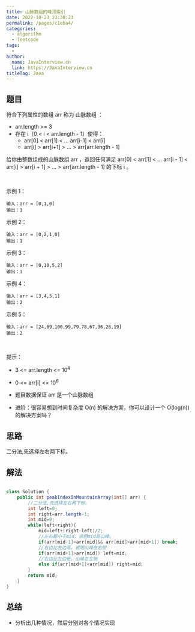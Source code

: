 ```yaml
---
title: 山脉数组的峰顶索引
date: 2022-10-23 23:30:23
permalink: /pages/c1eba4/
categories:
  - algorithm
  - leetcode
tags:
  - 
author: 
  name: JavaInterview.cn
  link: https://JavaInterview.cn
titleTag: Java
---
```



## 题目

符合下列属性的数组 arr 称为 山脉数组 ：

- arr.length >= 3
- 存在 i（0 < i < arr.length - 1）使得：
    - arr[0] < arr[1] < ... arr[i-1] < arr[i]
    - arr[i] > arr[i+1] > ... > arr[arr.length - 1]

给你由整数组成的山脉数组 arr ，返回任何满足 arr[0] < arr[1] < ... arr[i - 1] < arr[i] > arr[i + 1] > ... > arr[arr.length - 1] 的下标 i 。

 

示例 1：

    输入：arr = [0,1,0]
    输出：1
示例 2：

    输入：arr = [0,2,1,0]
    输出：1
示例 3：

    输入：arr = [0,10,5,2]
    输出：1
示例 4：

    输入：arr = [3,4,5,1]
    输出：2
示例 5：

    输入：arr = [24,69,100,99,79,78,67,36,26,19]
    输出：2
 

提示：

- 3 <= arr.length <= 10<sup>4</sup>
- 0 <= arr[i] <= 10<sup>6</sup>
- 题目数据保证 arr 是一个山脉数组

- 进阶：很容易想到时间复杂度 O(n) 的解决方案，你可以设计一个 O(log(n)) 的解决方案吗？


## 思路

二分法,先选择左右两下标。

## 解法
```java

class Solution {
    public int peakIndexInMountainArray(int[] arr) {
        //二分法,先选择左右两下标。
        int left=0;
        int right=arr.length-1;
        int mid=0;
        while(left<right){
            mid=left+(right-left)/2;
            //左右都小于mid，说明mid是山峰。
            if(arr[mid-1]<arr[mid]&& arr[mid]>arr[mid+1]) break;
            //右边比左边高，说明山峰在右侧
            if(arr[mid+1]>arr[mid]) left=mid;
            //右边比左边低，山峰在左侧
            else if(arr[mid+1]<arr[mid]) right=mid;
        }
        return mid;
    }
}
```

## 总结

- 分析出几种情况，然后分别对各个情况实现 
